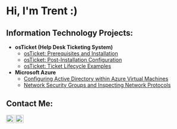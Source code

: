 <h1>Hi, I'm Trent :) </h1>

<h2> Information Technology Projects:</h2>

- <b> osTicket (Help Desk Ticketing System) </b>
  - [osTicket: Prerequisites and Installation](https://github.com/trentree/osticket-prereqs)
  - [osTicket: Post-Installation Configuration](https://github.com/trentree/post-install-config)
  - [osTicket: Ticket Lifecycle Examples](https://github.com/trentree/ticket-lifecycle)
- <b>Microsoft Azure</b>
  - [Configuring Active Directory within Azure Virtual Machines](https://github.com/trentree/configure-ad)
  - [Network Security Groups and Inspecting Network Protocols](https://github.com/trentree/azure-network-protocols)

<h2> Contact Me: </h2>

[<img align="left" alt="Trent | Instagram" width="22px" src="https://cdn.jsdelivr.net/npm/simple-icons@v3/icons/instagram.svg"/>][instagram]
[<img align="left" alt="Trent | Twitter" width="22px" src="https://cdn.jsdelivr.net/npm/simple-icons@v3/icons/twitter.svg"/>][Twitter]

[instagram]: https://www.instagram.com/trentnreed
[twitter]: https://www.twitter.com/kensanxx
